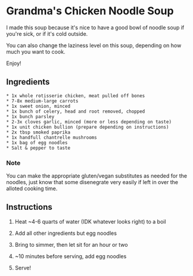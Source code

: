 # Grandma's Chicken Noodle Soup

I made this soup because it's nice to have a good bowl of noodle soup if you're sick, or if it's cold outside.

You can also change the laziness level on this soup, depending on how much you want to cook.

Enjoy!

## Ingredients
	* 1x whole rotisserie chicken, meat pulled off bones
	* 7-8x medium-large carrots
	* 1x sweet onion, minced
	* 1x bunch of celery, head and root removed, chopped
	* 1x bunch parsley
	* 2-3x cloves garlic, minced (more or less depending on taste)
	* 1x unit chicken bullion (prepare depending on instructions)
	* 2x tbsp smoked paprika
	* 1x handfull chantrelle mushrooms
	* 1x bag of egg noodles
	* Salt & pepper to taste

### Note
You can make the appropriate gluten/vegan substitutes as needed for the noodles, just know that some disenegrate very easily if left in over the alloted cooking time.


## Instructions

1. Heat ~4-6 quarts of water (IDK whatever looks right) to a boil

2. Add all other ingredients but egg noodles

3. Bring to simmer, then let sit for an hour or two

4. ~10 minutes before serving, add egg noodles

5. Serve!
